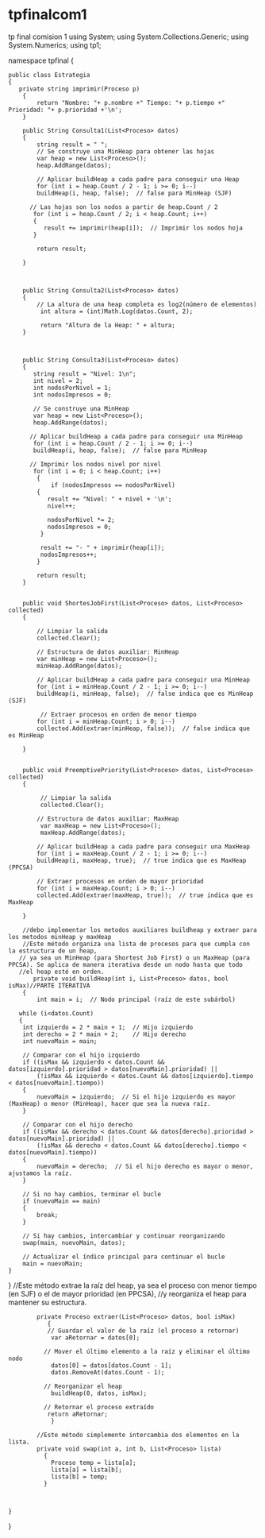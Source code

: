 # tpfinalcom1
tp final comision 1
using System;
using System.Collections.Generic;
using System.Numerics;
using tp1;

namespace tpfinal
{

    public class Estrategia
    {
       private string imprimir(Proceso p)
		{
			return "Nombre: "+ p.nombre +" Tiempo: "+ p.tiempo +" Prioridad: "+ p.prioridad +'\n';
		}
       
        public String Consulta1(List<Proceso> datos)
        {
            string result = " ";
            // Se construye una MinHeap para obtener las hojas
            var heap = new List<Proceso>();
            heap.AddRange(datos);
    
            // Aplicar buildHeap a cada padre para conseguir una Heap
            for (int i = heap.Count / 2 - 1; i >= 0; i--)
            buildHeap(i, heap, false);  // false para MinHeap (SJF)
    
          // Las hojas son los nodos a partir de heap.Count / 2
           for (int i = heap.Count / 2; i < heap.Count; i++)
           {
              result += imprimir(heap[i]);  // Imprimir los nodos hoja
           }
           
            return result;

        }



        public String Consulta2(List<Proceso> datos)
        {
            // La altura de una heap completa es log2(número de elementos)
             int altura = (int)Math.Log(datos.Count, 2);
    
             return "Altura de la Heap: " + altura;
        }



        public String Consulta3(List<Proceso> datos)
        {
           string result = "Nivel: 1\n";
           int nivel = 2;
           int nodosPorNivel = 1;
           int nodosImpresos = 0;
    
           // Se construye una MinHeap
           var heap = new List<Proceso>();
           heap.AddRange(datos);
    
          // Aplicar buildHeap a cada padre para conseguir una MinHeap
           for (int i = heap.Count / 2 - 1; i >= 0; i--)
           buildHeap(i, heap, false);  // false para MinHeap
    
          // Imprimir los nodos nivel por nivel
           for (int i = 0; i < heap.Count; i++)
            {
                if (nodosImpresos == nodosPorNivel)
            {
               result += "Nivel: " + nivel + '\n';
               nivel++;
            
               nodosPorNivel *= 2;
               nodosImpresos = 0;
             }
        
             result += "- " + imprimir(heap[i]);
             nodosImpresos++;
            }
           
            return result;
        }


        public void ShortesJobFirst(List<Proceso> datos, List<Proceso> collected)
        {

            // Limpiar la salida
            collected.Clear();
    
            // Estructura de datos auxiliar: MinHeap
            var minHeap = new List<Proceso>();
            minHeap.AddRange(datos);
    
            // Aplicar buildHeap a cada padre para conseguir una MinHeap
            for (int i = minHeap.Count / 2 - 1; i >= 0; i--)
            buildHeap(i, minHeap, false);  // false indica que es MinHeap (SJF)
    
             // Extraer procesos en orden de menor tiempo
            for (int i = minHeap.Count; i > 0; i--)
            collected.Add(extraer(minHeap, false));  // false indica que es MinHeap
            
        }


        public void PreemptivePriority(List<Proceso> datos, List<Proceso> collected)
        {
           
        	 // Limpiar la salida
             collected.Clear();
    
            // Estructura de datos auxiliar: MaxHeap
             var maxHeap = new List<Proceso>();
             maxHeap.AddRange(datos);
    
            // Aplicar buildHeap a cada padre para conseguir una MaxHeap
            for (int i = maxHeap.Count / 2 - 1; i >= 0; i--)
            buildHeap(i, maxHeap, true);  // true indica que es MaxHeap (PPCSA)
    
            // Extraer procesos en orden de mayor prioridad
            for (int i = maxHeap.Count; i > 0; i--)
            collected.Add(extraer(maxHeap, true));  // true indica que es MaxHeap
        	
        }

        //debo implementar los metodos auxiliares buildheap y extraer para los metodos minHeap y maxHeap
        //Este método organiza una lista de procesos para que cumpla con la estructura de un heap,
       // ya sea un MinHeap (para Shortest Job First) o un MaxHeap (para PPCSA). Se aplica de manera iterativa desde un nodo hasta que todo 
       //el heap esté en orden.
           private void buildHeap(int i, List<Proceso> datos, bool isMax)//PARTE ITERATIVA
        {
            int main = i;  // Nodo principal (raíz de este subárbol)

       while (i<datos.Count)
       {
        int izquierdo = 2 * main + 1;  // Hijo izquierdo
        int derecho = 2 * main + 2;    // Hijo derecho
        int nuevoMain = main;

        // Comparar con el hijo izquierdo
        if ((isMax && izquierdo < datos.Count && datos[izquierdo].prioridad > datos[nuevoMain].prioridad) ||
            (!isMax && izquierdo < datos.Count && datos[izquierdo].tiempo < datos[nuevoMain].tiempo))
        {
            nuevoMain = izquierdo;  // Si el hijo izquierdo es mayor (MaxHeap) o menor (MinHeap), hacer que sea la nueva raíz.
        }

        // Comparar con el hijo derecho
        if ((isMax && derecho < datos.Count && datos[derecho].prioridad > datos[nuevoMain].prioridad) ||
            (!isMax && derecho < datos.Count && datos[derecho].tiempo < datos[nuevoMain].tiempo))
        {
            nuevoMain = derecho;  // Si el hijo derecho es mayor o menor, ajustamos la raíz.
        }

        // Si no hay cambios, terminar el bucle
        if (nuevoMain == main)
        {
            break;
        }

        // Si hay cambios, intercambiar y continuar reorganizando
        swap(main, nuevoMain, datos);

        // Actualizar el índice principal para continuar el bucle
        main = nuevoMain;
    }
}
            //Este método extrae la raíz del heap, ya sea el proceso con menor tiempo (en SJF) o el de mayor prioridad (en PPCSA), 
            //y reorganiza el heap para mantener su estructura.
            
            private Proceso extraer(List<Proceso> datos, bool isMax)
               {
               // Guardar el valor de la raíz (el proceso a retornar)
                var aRetornar = datos[0];
    
              // Mover el último elemento a la raíz y eliminar el último nodo
                datos[0] = datos[datos.Count - 1];
                datos.RemoveAt(datos.Count - 1);
    
              // Reorganizar el heap
                buildHeap(0, datos, isMax);
    
              // Retornar el proceso extraído
               return aRetornar;
                }

            //Este método simplemente intercambia dos elementos en la lista.
            private void swap(int a, int b, List<Proceso> lista)
              {
                Proceso temp = lista[a];
                lista[a] = lista[b];
                lista[b] = temp;
              }



    }
}

